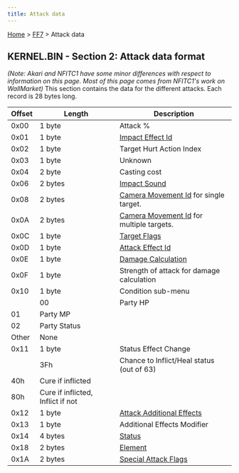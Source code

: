 ```yaml
---
title: Attack data
---
```


[Home](/ff7-flat-wiki/Main%20Page.md) > [FF7](/ff7-flat-wiki/FF7.md) > Attack data

## KERNEL.BIN - Section 2: Attack data format

*(Note: Akari and NFITC1 have some minor differences with respect to
information on this page. Most of this page comes from NFITC1's work on
WallMarket)* This section contains the data for the different attacks.
Each record is 28 bytes long.

| Offset | Length                            | Description                                  |
|--------|-----------------------------------|----------------------------------------------|
| 0x00   | 1 byte                            | Attack %                                     |
| 0x01   | 1 byte                            | [Impact Effect Id][]                         |
| 0x02   | 1 byte                            | Target Hurt Action Index                     |
| 0x03   | 1 byte                            | Unknown                                      |
| 0x04   | 2 byte                            | Casting cost                                 |
| 0x06   | 2 bytes                           | [Impact Sound][]                             |
| 0x08   | 2 bytes                           | [Camera Movement Id][] for single target.    |
| 0x0A   | 2 bytes                           | [Camera Movement Id][] for multiple targets. |
| 0x0C   | 1 byte                            | [Target Flags][]                             |
| 0x0D   | 1 byte                            | [Attack Effect Id][]                         |
| 0x0E   | 1 byte                            | [Damage Calculation][]                       |
| 0x0F   | 1 byte                            | Strength of attack for damage calculation    |
| 0x10   | 1 byte                            | Condition sub-menu                           |
|        | 00                                | Party HP                                     |
| 01     | Party MP                          |                                              |
| 02     | Party Status                      |                                              |
| Other  | None                              |                                              |
| 0x11   | 1 byte                            | Status Effect Change                         |
|        | 3Fh                               | Chance to Inflict/Heal status (out of 63)    |
| 40h    | Cure if inflicted                 |                                              |
| 80h    | Cure if inflicted, Inflict if not |                                              |
| 0x12   | 1 byte                            | [Attack Additional Effects][]                |
| 0x13   | 1 byte                            | Additional Effects Modifier                  |
| 0x14   | 4 bytes                           | [Status][]                                   |
| 0x18   | 2 bytes                           | [Element][]                                  |
| 0x1A   | 2 bytes                           | [Special Attack Flags][]                     |

  [Impact Effect Id]: /ff7-flat-wiki/FF7/Battle/Impact%20Effect%20Id%20List.md "wikilink"
  [Impact Sound]: /ff7-flat-wiki/FF7/Battle/Sound%20Effect%20Id%20List.md "wikilink"
  [Camera Movement Id]: /ff7-flat-wiki/FF7/Battle/Camera%20Movement%20Id%20List?redlink=1.md
    "wikilink"
  [Target Flags]: /ff7-flat-wiki/FF7/Battle/Targeting%20Data.md "wikilink"
  [Attack Effect Id]: /ff7-flat-wiki/FF7/Battle/Attack%20Effect%20Id%20List.md "wikilink"
  [Damage Calculation]: /ff7-flat-wiki/FF7/Battle/Damage%20Calculation.md "wikilink"
  [Attack Additional Effects]: /ff7-flat-wiki/FF7/Battle/Attack%20Special%20Effects.md
    "wikilink"
  [Status]: /ff7-flat-wiki/FF7/Battle/Status%20Effects.md "wikilink"
  [Element]: /ff7-flat-wiki/FF7/Battle/Elemental%20Data.md "wikilink"
  [Special Attack Flags]: /ff7-flat-wiki/FF7/Battle/Special%20Attack%20Flags.md "wikilink"
